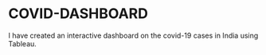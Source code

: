 # COVID-DASHBOARD
I have created an interactive dashboard on the covid-19 cases in India using Tableau.
